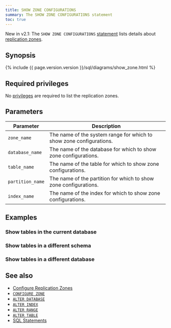 ```yaml
---
title: SHOW ZONE CONFIGURATIONS
summary: The SHOW ZONE CONFIGURATIONS statement
toc: true
---
```


<span class="version-tag">New in v2.1:</span> The `SHOW ZONE CONFIGURATIONS` [statement](sql-statements.html) lists details about [replication zones](configure-replication-zones).

## Synopsis

<div>
{% include {{ page.version.version }}/sql/diagrams/show_zone.html %}
</div>

## Required privileges

No [privileges](privileges.html) are required to list the replication zones.

## Parameters

Parameter | Description
----------|------------
`zone_name` | The name of the system range for which to show zone configurations.
`database_name` | The name of the database for which to show zone configurations.
`table_name` | The name of the table for which to show zone configurations.
`partition_name` | The name of the partition for which to show zone configurations.
`index_name` | The name of the index for which to show zone configurations.

## Examples


### Show tables in the current database


### Show tables in a different schema


### Show tables in a different database



## See also

- [Configure Replication Zones](configure-replication-zones.html)
- [`CONFIGURE ZONE`](configure-zone.html)
- [`ALTER DATABASE`](alter-database.html)
- [`ALTER INDEX`](alter-index.html)
- [`ALTER RANGE`](alter-range.html)
- [`ALTER TABLE`](alter-table.html)
- [SQL Statements](sql-statements.html)
